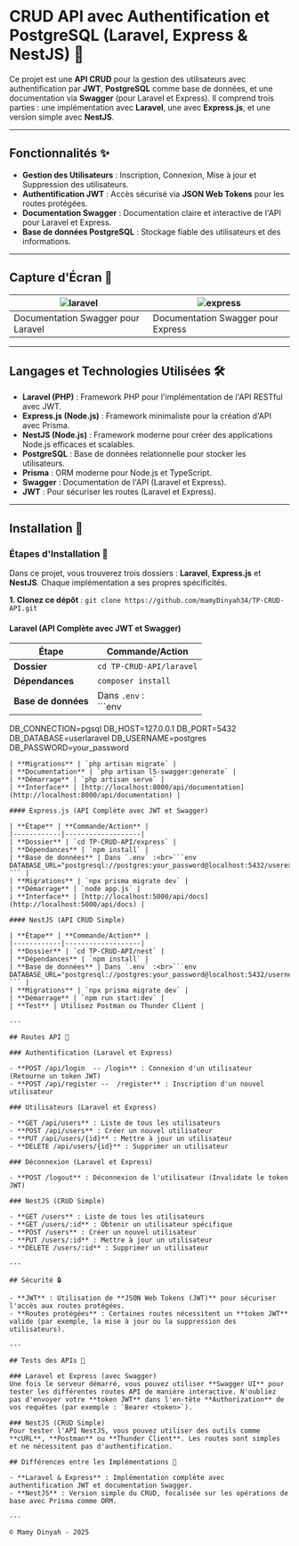 # CRUD API avec Authentification et PostgreSQL (Laravel, Express & NestJS) 🔐

Ce projet est une **API CRUD** pour la gestion des utilisateurs avec authentification par **JWT**, **PostgreSQL** comme base de données, et une documentation via **Swagger** (pour Laravel et Express). Il comprend trois parties : une implémentation avec **Laravel**, une avec **Express.js**, et une version simple avec **NestJS**.

---

## Fonctionnalités ✨

- **Gestion des Utilisateurs** : Inscription, Connexion, Mise à jour et Suppression des utilisateurs.
- **Authentification JWT** : Accès sécurisé via **JSON Web Tokens** pour les routes protégées.
- **Documentation Swagger** : Documentation claire et interactive de l'API pour Laravel et Express.
- **Base de données PostgreSQL** : Stockage fiable des utilisateurs et des informations.

---

## Capture d'Écran 📸

| ![laravel](https://github.com/user-attachments/assets/6717c2dd-490b-4cf6-8867-0b18770babf3)| ![express](https://github.com/user-attachments/assets/4811b79f-1884-46cd-a042-abcf4d7a1899) |
|---|---|
| Documentation Swagger pour Laravel | Documentation Swagger pour Express |

---

## Langages et Technologies Utilisées 🛠️

- **Laravel (PHP)** : Framework PHP pour l'implémentation de l'API RESTful avec JWT.
- **Express.js (Node.js)** : Framework minimaliste pour la création d'API avec Prisma.
- **NestJS (Node.js)** : Framework moderne pour créer des applications Node.js efficaces et scalables.
- **PostgreSQL** : Base de données relationnelle pour stocker les utilisateurs.
- **Prisma** : ORM moderne pour Node.js et TypeScript.
- **Swagger** : Documentation de l'API (Laravel et Express).
- **JWT** : Pour sécuriser les routes (Laravel et Express).

---

## Installation 🚀

### Étapes d'Installation 🔨

Dans ce projet, vous trouverez trois dossiers : **Laravel**, **Express.js** et **NestJS**. Chaque implémentation a ses propres spécificités.

**1. Clonez ce dépôt** : `git clone https://github.com/mamyDinyah34/TP-CRUD-API.git`

#### Laravel (API Complète avec JWT et Swagger)

| **Étape** | **Commande/Action** |
|------------|-------------------|
| **Dossier** | `cd TP-CRUD-API/laravel` |
| **Dépendances** | `composer install` |
| **Base de données** | Dans `.env` :<br>```env
DB_CONNECTION=pgsql
DB_HOST=127.0.0.1
DB_PORT=5432
DB_DATABASE=userlaravel
DB_USERNAME=postgres
DB_PASSWORD=your_password
``` |
| **Migrations** | `php artisan migrate` |
| **Documentation** | `php artisan l5-swagger:generate` |
| **Démarrage** | `php artisan serve` |
| **Interface** | [http://localhost:8000/api/documentation](http://localhost:8000/api/documentation) |

#### Express.js (API Complète avec JWT et Swagger)

| **Étape** | **Commande/Action** |
|------------|-------------------|
| **Dossier** | `cd TP-CRUD-API/express` |
| **Dépendances** | `npm install` |
| **Base de données** | Dans `.env` :<br>```env
DATABASE_URL="postgresql://postgres:your_password@localhost:5432/userexpress"
``` |
| **Migrations** | `npx prisma migrate dev` |
| **Démarrage** | `node app.js` |
| **Interface** | [http://localhost:5000/api/docs](http://localhost:5000/api/docs) |

#### NestJS (API CRUD Simple)

| **Étape** | **Commande/Action** |
|------------|-------------------|
| **Dossier** | `cd TP-CRUD-API/nest` |
| **Dépendances** | `npm install` |
| **Base de données** | Dans `.env` :<br>```env
DATABASE_URL="postgresql://postgres:your_password@localhost:5432/usernest"
``` |
| **Migrations** | `npx prisma migrate dev` |
| **Démarrage** | `npm run start:dev` |
| **Test** | Utilisez Postman ou Thunder Client |

---

## Routes API 📡

### Authentification (Laravel et Express)

- **POST /api/login  -- /login** : Connexion d'un utilisateur (Retourne un token JWT)
- **POST /api/register --  /register** : Inscription d'un nouvel utilisateur

### Utilisateurs (Laravel et Express)

- **GET /api/users** : Liste de tous les utilisateurs
- **POST /api/users** : Créer un nouvel utilisateur
- **PUT /api/users/{id}** : Mettre à jour un utilisateur
- **DELETE /api/users/{id}** : Supprimer un utilisateur

### Déconnexion (Laravel et Express)

- **POST /logout** : Déconnexion de l'utilisateur (Invalidate le token JWT)

### NestJS (CRUD Simple)

- **GET /users** : Liste de tous les utilisateurs
- **GET /users/:id** : Obtenir un utilisateur spécifique
- **POST /users** : Créer un nouvel utilisateur
- **PUT /users/:id** : Mettre à jour un utilisateur
- **DELETE /users/:id** : Supprimer un utilisateur

---

## Sécurité 🔒

- **JWT** : Utilisation de **JSON Web Tokens (JWT)** pour sécuriser l'accès aux routes protégées.
- **Routes protégées** : Certaines routes nécessitent un **token JWT** valide (par exemple, la mise à jour ou la suppression des utilisateurs).

---

## Tests des APIs 🧪

### Laravel et Express (avec Swagger)
Une fois le serveur démarré, vous pouvez utiliser **Swagger UI** pour tester les différentes routes API de manière interactive. N'oubliez pas d'envoyer votre **token JWT** dans l'en-tête **Authorization** de vos requêtes (par exemple : `Bearer <token>`).

### NestJS (CRUD Simple)
Pour tester l'API NestJS, vous pouvez utiliser des outils comme **cURL**, **Postman** ou **Thunder Client**. Les routes sont simples et ne nécessitent pas d'authentification.

## Différences entre les Implémentations 🔄

- **Laravel & Express** : Implémentation complète avec authentification JWT et documentation Swagger.
- **NestJS** : Version simple du CRUD, focalisée sur les opérations de base avec Prisma comme ORM.

---

© Mamy Dinyah - 2025

